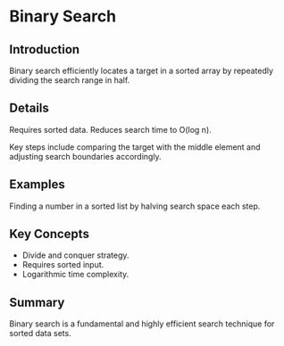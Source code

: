 # Binary Search

## Introduction
Binary search efficiently locates a target in a sorted array by repeatedly dividing the search range in half.

## Details
Requires sorted data. Reduces search time to O(log n).

Key steps include comparing the target with the middle element and adjusting search boundaries accordingly.

## Examples
Finding a number in a sorted list by halving search space each step.

## Key Concepts
- Divide and conquer strategy.  
- Requires sorted input.  
- Logarithmic time complexity.

## Summary
Binary search is a fundamental and highly efficient search technique for sorted data sets.
